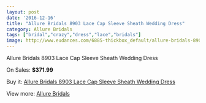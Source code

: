```yaml
---
layout: post
date: '2016-12-16'
title: "Allure Bridals 8903 Lace Cap Sleeve Sheath Wedding Dress"
category: Allure Bridals
tags: ["bridal","crazy","dress","lace","bridals"]
image: http://www.eudances.com/6885-thickbox_default/allure-bridals-8903-lace-cap-sleeve-sheath-wedding-dress.jpg
---
```

Allure Bridals 8903 Lace Cap Sleeve Sheath Wedding Dress

On Sales: **$371.99**
<a href="https://www.eudances.com/en/allure-bridals/2529-allure-bridals-8903-lace-cap-sleeve-sheath-wedding-dress.html"><amp-img layout="responsive" width="600" height="600" src="//www.eudances.com/6885-thickbox_default/allure-bridals-8903-lace-cap-sleeve-sheath-wedding-dress.jpg" alt="Allure Bridals 8903 Lace Cap Sleeve Sheath Wedding Dress 0" /></a>
<a href="https://www.eudances.com/en/allure-bridals/2529-allure-bridals-8903-lace-cap-sleeve-sheath-wedding-dress.html"><amp-img layout="responsive" width="600" height="600" src="//www.eudances.com/6886-thickbox_default/allure-bridals-8903-lace-cap-sleeve-sheath-wedding-dress.jpg" alt="Allure Bridals 8903 Lace Cap Sleeve Sheath Wedding Dress 1" /></a>
<a href="https://www.eudances.com/en/allure-bridals/2529-allure-bridals-8903-lace-cap-sleeve-sheath-wedding-dress.html"><amp-img layout="responsive" width="600" height="600" src="//www.eudances.com/6887-thickbox_default/allure-bridals-8903-lace-cap-sleeve-sheath-wedding-dress.jpg" alt="Allure Bridals 8903 Lace Cap Sleeve Sheath Wedding Dress 2" /></a>
<a href="https://www.eudances.com/en/allure-bridals/2529-allure-bridals-8903-lace-cap-sleeve-sheath-wedding-dress.html"><amp-img layout="responsive" width="600" height="600" src="//www.eudances.com/6888-thickbox_default/allure-bridals-8903-lace-cap-sleeve-sheath-wedding-dress.jpg" alt="Allure Bridals 8903 Lace Cap Sleeve Sheath Wedding Dress 3" /></a>

Buy it: [Allure Bridals 8903 Lace Cap Sleeve Sheath Wedding Dress](https://www.eudances.com/en/allure-bridals/2529-allure-bridals-8903-lace-cap-sleeve-sheath-wedding-dress.html "Allure Bridals 8903 Lace Cap Sleeve Sheath Wedding Dress")

View more: [Allure Bridals](https://www.eudances.com/en/2-allure-bridals "Allure Bridals")
